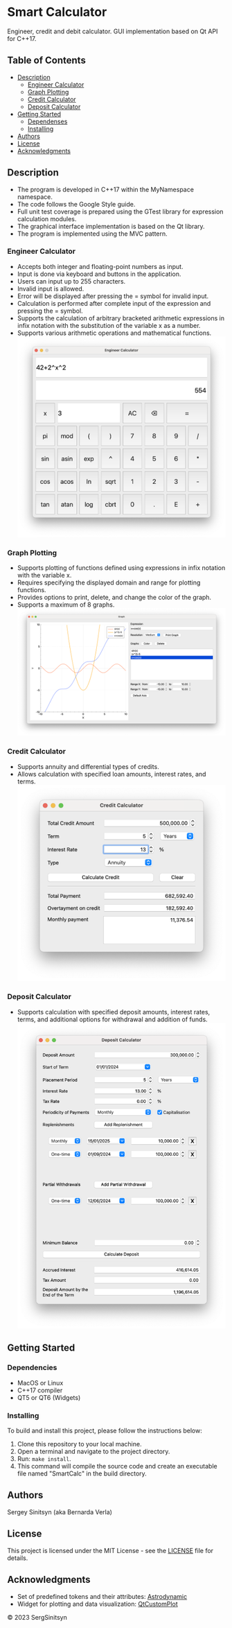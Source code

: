 # Smart Calculator
Engineer, credit and debit calculator. GUI implementation based on Qt API for C++17.

## Table of Contents
- [Description](#description)
    - [Engineer Calculator](#engineer-calculator)
    - [Graph Plotting](#graph-plotting)
    - [Credit Calculator](#credit-calculator)
    - [Deposit Calculator](#deposit-calculator)
- [Getting Started](#getting-started)
    - [Dependenses](#dependencies)
    - [Installing](#installing)
    <!-- - [Usage](#usage) -->
- [Authors](#authors)
- [License](#license)
- [Acknowledgments](#acknowledgments)

## Description
- The program is developed in C++17 within the MyNamespace namespace.
- The code follows the Google Style guide.
- Full unit test coverage is prepared using the GTest library for expression calculation modules.
- The graphical interface implementation is based on the Qt library.
- The program is implemented using the MVC pattern.

### Engineer Calculator
- Accepts both integer and floating-point numbers as input.
- Input is done via keyboard and buttons in the application.
- Users can input up to 255 characters.
- Invalid input is allowed.
- Error will be displayed after pressing the = symbol for invalid input.
- Calculation is performed after complete input of the expression and pressing the = symbol.
- Supports the calculation of arbitrary bracketed arithmetic expressions in infix notation with the substitution of the variable x as a number.
- Supports various arithmetic operations and mathematical functions.
![engineer](images/engineer.png)

### Graph Plotting
- Supports plotting of functions defined using expressions in infix notation with the variable x.
- Requires specifying the displayed domain and range for plotting functions.
- Provides options to print, delete, and change the color of the graph.
- Supports a maximum of 8 graphs.
![graph_plotting](images/graph_plotting.png)

### Credit Calculator
- Supports annuity and differential types of credits.
- Allows calculation with specified loan amounts, interest rates, and terms.
![credit](images/credit.png)

### Deposit Calculator
- Supports calculation with specified deposit amounts, interest rates, terms, and additional options for withdrawal and addition of funds.
![deposit](images/deposit.png)


## Getting Started

### Dependencies

- MacOS or Linux
- C++17 compiler
- QT5 or QT6 (Widgets)


### Installing

To build and install this project, please follow the instructions below:
1. Clone this repository to your local machine.
2. Open a terminal and navigate to the project directory.
3. Run: `make install`.
4. This command will compile the source code and create an executable file named "SmartCalc" in the build directory.

<!-- ### Usage -->

<!-- * How to run the program
* Step-by-step bullets
```
code blocks for commands
``` -->

## Authors

Sergey Sinitsyn (aka Bernarda Verla)

## License

This project is licensed under the MIT License - see the [LICENSE](LICENSE.txt) file for details.

## Acknowledgments

- Set of predefined tokens and their attributes: [Astrodynamic](https://github.com/Astrodynamic/SmartCalculator)
- Widget for plotting and data visualization: [QtCustomPlot](https://www.qcustomplot.com/)


© 2023 SergSinitsyn
